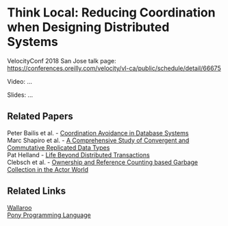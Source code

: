 # Think Local: Reducing Coordination when Designing Distributed Systems

VelocityConf 2018 San Jose talk page: https://conferences.oreilly.com/velocity/vl-ca/public/schedule/detail/66675

Video: ...

Slides: ...

## Related Papers

Peter Bailis et al. - [Coordination Avoidance in Database Systems](http://www.vldb.org/pvldb/vol8/p185-bailis.pdf)  
Marc Shapiro et al. - [A Comprehensive Study of Convergent and Commutative Replicated Data Types](https://hal.inria.fr/inria-00555588/document)  
Pat Helland - [Life Beyond Distributed Transactions](https://queue.acm.org/detail.cfm?ref=rss&id=3025012)  
Clebsch et al. - [Ownership and Reference Counting based Garbage Collection in the Actor World](https://www.doc.ic.ac.uk/~scd/icooolps15_GC.pdf)  


## Related Links

[Wallaroo](github.com/wallaroolabs/wallaroo)  
[Pony Programming Language](ponylang.org)

